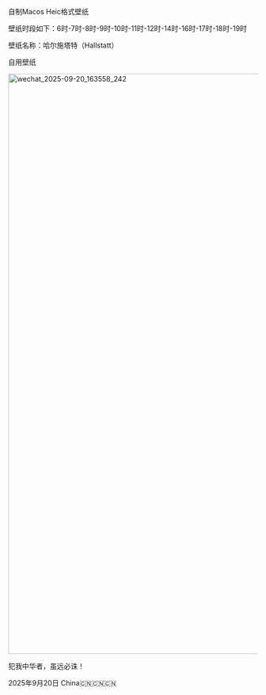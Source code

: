 自制Macos Heic格式壁纸


壁纸时段如下：6时-7时-8时-9时-10时-11时-12时-14时-16时-17时-18时-19时


壁纸名称：哈尔施塔特（Hallstatt）


自用壁纸


<img width="2000" height="1173" alt="wechat_2025-09-20_163558_242" src="https://github.com/user-attachments/assets/9d9c199f-f0ed-4ce3-9f18-e9bef7fe5ce8" />


犯我中华者，虽远必诛！


2025年9月20日 China🇨🇳🇨🇳🇨🇳

